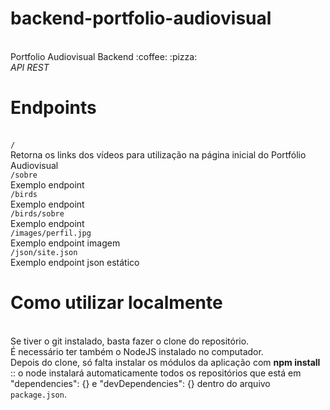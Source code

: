 # backend-portfolio-audiovisual
<br>
Portfolio Audiovisual Backend :coffee: :pizza:
<br>
<i>API REST</i>
<br>
<h1>Endpoints</h1>
<br>
<code>/</code><br>
Retorna os links dos vídeos para utilização na página inicial do Portfólio Audiovisual<br>
<code>/sobre</code><br>
Exemplo endpoint<br>
<code>/birds</code><br>
Exemplo endpoint<br>
<code>/birds/sobre</code><br>
Exemplo endpoint<br>
<code>/images/perfil.jpg</code><br>
Exemplo endpoint imagem<br>
<code>/json/site.json</code><br>
Exemplo endpoint json estático<br>
<h1>Como utilizar localmente</h1>
<br>
Se tiver o git instalado, basta fazer o clone do repositório.<br>
É necessário ter também o NodeJS instalado no computador.<br>
Depois do clone, só falta instalar os módulos da aplicação com <strong>npm install</strong> :: o node instalará automaticamente todos os repositórios que está em "dependencies": {} e "devDependencies": {} dentro do arquivo <code>package.json</code>.
